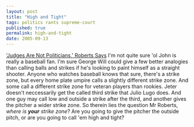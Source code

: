 ```yaml
---
layout: post
title: "High and Tight"
tags: politics rants supreme-court
published: true
permalink: high-and-tight
date: 2005-09-13
---
```


<a href="http://www.washingtonpost.com/wp-dyn/content/article/2005/09/12/AR2005091200642.html">'Judges Are Not Politicians,' Roberts Says</a>
I'm not quite sure 'ol John is really a baseball fan.  I'm sure George Will could give a few better analogies than calling balls and strikes if he's looking to paint himself as a straight shooter.  Anyone who watches baseball knows that sure, there's a strike zone, but every home plate umpire calls a slightly different strike zone.  And some call a different strike zone for veteran players than rookies.  Jeter doesn't neccessarily get the called third strike that Julio Lugo does.  And one guy may call low and outside a strike after the third, and another gives the pitcher a wider strike zone.  So therein lies the question Mr Roberts, <em>where is <strong>your</strong> strike zone</em>?  Are you going to give the pitcher the outside pitch, or are you going to call 'em high and tight?

